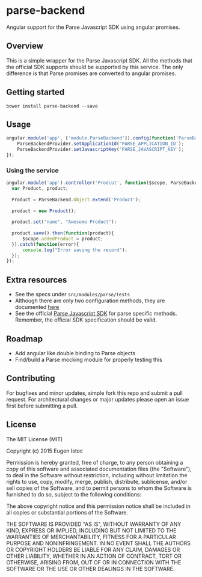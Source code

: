 # parse-backend
Angular support for the Parse Javascript SDK using angular promises.

## Overview
  This is a simple wrapper for the Parse Javascript SDK. All the methods that the official SDK supports should be supported by this service. The only difference is that Parse promises are converted to angular promises.
  
## Getting started

`bower install parse-backend --save`

## Usage

```javascript
angular.module('app', ['module.ParseBackend']).config(function('ParseBackendProvider'){
    ParseBackendProvider.setApplicationId('PARSE_APPLICATION_ID');
    ParseBackendProvider.setJavascriptKey('PARSE_JAVASCRIPT_KEY');
});
```

### Using the service

```javascript
angular.module('app').controller('Prodcut', function($scope, ParseBackend) {
  var Product, product;
  
  Product = ParseBackend.Object.extend('Product');
  
  product = new Product();
  
  product.set("name", "Awesome Product");
  
  product.save().then(function(product){
      $scope.addedProduct = product;
  }).catch(function(error){
      console.log("Error saving the record");
  });
});
```
## Extra resources
* See the specs under `src/modules/parse/tests`
* Although there are only two configuration methods, they are documented [here](https://cdn.rawgit.com/genu/parse-backend/master/docs/index.html#/api/module.ParseBackend.ParseBackend)
* See the official [Parse Javascript SDK](https://parse.com/docs/js/guide) for parse specific methods. Remember, the official SDK specification should be valid.

## Roadmap
* Add angular like double binding to Parse objects
* Find/build a Parse mocking module for properly testing this

## Contributing
For bugfixes and minor updates, simple fork this repo and submit a pull request. For architectural changes or major updates please open an issue first before submitting a pull.

## License
The MIT License (MIT)

Copyright (c) 2015 Eugen Istoc

Permission is hereby granted, free of charge, to any person obtaining a copy
of this software and associated documentation files (the "Software"), to deal
in the Software without restriction, including without limitation the rights
to use, copy, modify, merge, publish, distribute, sublicense, and/or sell
copies of the Software, and to permit persons to whom the Software is
furnished to do so, subject to the following conditions:

The above copyright notice and this permission notice shall be included in all
copies or substantial portions of the Software.

THE SOFTWARE IS PROVIDED "AS IS", WITHOUT WARRANTY OF ANY KIND, EXPRESS OR
IMPLIED, INCLUDING BUT NOT LIMITED TO THE WARRANTIES OF MERCHANTABILITY,
FITNESS FOR A PARTICULAR PURPOSE AND NONINFRINGEMENT. IN NO EVENT SHALL THE
AUTHORS OR COPYRIGHT HOLDERS BE LIABLE FOR ANY CLAIM, DAMAGES OR OTHER
LIABILITY, WHETHER IN AN ACTION OF CONTRACT, TORT OR OTHERWISE, ARISING FROM,
OUT OF OR IN CONNECTION WITH THE SOFTWARE OR THE USE OR OTHER DEALINGS IN THE
SOFTWARE.
